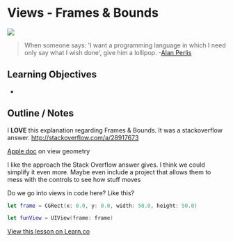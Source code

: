 # Views - Frames & Bounds

![](http://i.imgur.com/0gf2IgJ.jpg)  

> When someone says: 'I want a programming language in which I need only say what I wish done', give him a lollipop. -[Alan Perlis](https://en.wikipedia.org/wiki/Alan_Perlis)
 

## Learning Objectives

* 



## Outline / Notes

I **LOVE** this explanation regarding Frames & Bounds. It was a stackoverflow answer. 
http://stackoverflow.com/a/28917673

[Apple doc](https://developer.apple.com/library/mac/documentation/Cocoa/Conceptual/CocoaViewsGuide/Coordinates/Coordinates.html) on view geometry

I like the approach the Stack Overflow answer gives. I think we could simplify it even more. Maybe even include a project that allows them to mess with the controls to see how stuff moves

Do we go into views in code here? Like this?

```swift
let frame = CGRect(x: 0.0, y: 0.0, width: 50.0, height: 50.0)

let funView = UIView(frame: frame)
```

<a href='https://learn.co/lessons/ViewsNframes' data-visibility='hidden'>View this lesson on Learn.co</a>
